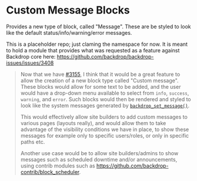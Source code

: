 # Custom Message Blocks
Provides a new type of block, called "Message". These are be styled to look like the default status/info/warning/error messages.

This is a placeholder repo; just claming the namespace for now. It is meant to hold a module that provides what was requested as a feature against Backdrop core here: https://github.com/backdrop/backdrop-issues/issues/3408

> Now that we have [#3155](https://github.com/backdrop/backdrop-issues/issues/3155), I think that it would be a great feature to allow the creation of a new block type called "Custom message". These blocks would allow for some text to be added, and the user would have a drop-down menu available to select from `info`, `success`, `warning`, and `error`. Such blocks would then be rendered and styled to look like the system messages generated by [`backdrop_set_message()`](https://api.backdropcms.org/api/backdrop/1/search/backdrop_set_message).
>
> This would effectively allow site builders to add custom messages to various pages (layouts really), and would allow them to take advantage of the visibility conditions we have in place, to show these messages for example only to specific users/roles, or only in specific paths etc.
>
> Another use case would be to allow site builders/admins to show messages such as scheduled downtime and/or announcements, using contrib modules such as https://github.com/backdrop-contrib/block_scheduler.
